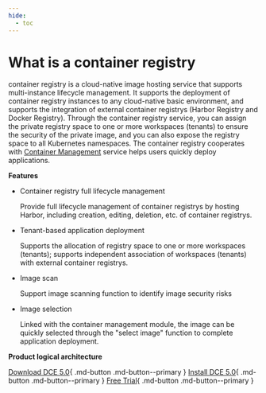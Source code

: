 ```yaml
---
hide:
  - toc
---
```


# What is a container registry

container registry is a cloud-native image hosting service that supports multi-instance lifecycle management. It supports the deployment of container registry instances to any cloud-native basic environment, and supports the integration of external container registrys (Harbor Registry and Docker Registry).
Through the container registry service, you can assign the private registry space to one or more workspaces (tenants) to ensure the security of the private image, and you can also expose the registry space to all Kubernetes namespaces. The container registry cooperates with [Container Management](../kpanda/03ProductBrief/WhatisKPanda.md) service helps users quickly deploy applications.

**Features**

- Container registry full lifecycle management

    Provide full lifecycle management of container registrys by hosting Harbor, including creation, editing, deletion, etc. of container registrys.

- Tenant-based application deployment

    Supports the allocation of registry space to one or more workspaces (tenants); supports independent association of workspaces (tenants) with external container registrys.

- Image scan

    Support image scanning function to identify image security risks

- Image selection

    Linked with the container management module, the image can be quickly selected through the "select image" function to complete application deployment.

**Product logical architecture**



[Download DCE 5.0](../download/dce5.md){ .md-button .md-button--primary }
[Install DCE 5.0](../install/intro.md){ .md-button .md-button--primary }
[Free Trial](../dce/license0.md){ .md-button .md-button--primary }